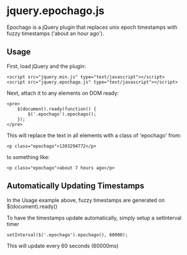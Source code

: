 # jquery.epochago.js

Epochago is a jQuery plugin that replaces unix epoch timestamps with fuzzy timestamps ('about an hour ago').

## Usage

First, load jQuery and the plugin:

	<script src="jquery.min.js" type="text/javascript"></script>
	<script src="jquery.epochago.js" type="text/javascript"></script>

Next, attach it to any elements on DOM ready:

	<pre>
		$(document).ready(function() {
			$('.epochago').epochago();
		});
	</pre>

This will replace the text in all elements with a class of 'epochago' from:

	<p class="epochago">1303294772</p>

to something like:

	<p class="epochago">about 7 hours ago</p>

## Automatically Updating Timestamps

In the Usage example above, fuzzy timestamps are generated on $(document).ready()

To have the timestamps update automatically, simply setup a setInterval timer

	setInterval($('.epochago').epochago(), 60000);

This will update every 60 seconds (60000ms)
